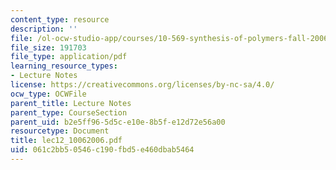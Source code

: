 ```yaml
---
content_type: resource
description: ''
file: /ol-ocw-studio-app/courses/10-569-synthesis-of-polymers-fall-2006/061c2bb50546c190fbd5e460dbab5464_lec12_10062006.pdf
file_size: 191703
file_type: application/pdf
learning_resource_types:
- Lecture Notes
license: https://creativecommons.org/licenses/by-nc-sa/4.0/
ocw_type: OCWFile
parent_title: Lecture Notes
parent_type: CourseSection
parent_uid: b2e5ff96-5d5c-e10e-8b5f-e12d72e56a00
resourcetype: Document
title: lec12_10062006.pdf
uid: 061c2bb5-0546-c190-fbd5-e460dbab5464
---
```

